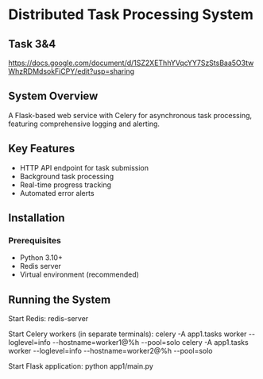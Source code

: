 # Distributed Task Processing System

## Task 3&4
https://docs.google.com/document/d/1SZ2XEThhYVqcYY7SzStsBaa5O3twWhzRDMdsokFiCPY/edit?usp=sharing

## System Overview
A Flask-based web service with Celery for asynchronous task processing, featuring comprehensive logging and alerting.

## Key Features
- HTTP API endpoint for task submission
- Background task processing
- Real-time progress tracking
- Automated error alerts

## Installation

### Prerequisites
- Python 3.10+
- Redis server
- Virtual environment (recommended)

## Running the System
  Start Redis:
    redis-server

  Start Celery workers (in separate terminals):
    celery -A app1.tasks worker --loglevel=info --hostname=worker1@%h --pool=solo
    celery -A app1.tasks worker --loglevel=info --hostname=worker2@%h --pool=solo
    
  Start Flask application:
    python app1/main.py

